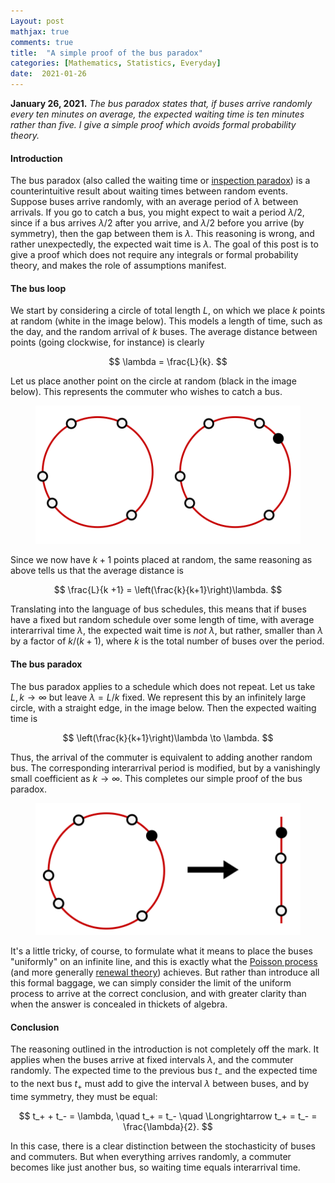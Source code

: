 ```yaml
---
Layout: post
mathjax: true
comments: true
title:  "A simple proof of the bus paradox"
categories: [Mathematics, Statistics, Everyday]
date:  2021-01-26
---
```


**January 26, 2021.** *The bus paradox states that, if buses arrive
  randomly every ten minutes on average, the expected waiting time is
  ten minutes rather than five. I give a simple proof which avoids formal probability theory.*

#### Introduction

The bus paradox (also called the waiting time or
[inspection paradox](https://en.wikipedia.org/wiki/Renewal_theory#Inspection_paradox))
is a counterintuitive result about waiting times between random events.
Suppose buses arrive randomly, with an average period of $\lambda$
between arrivals.
If you go to catch a bus, you might expect to wait a period
$\lambda/2$, since if a bus arrives $\lambda/2$ after you arrive, and
$\lambda/2$ before you arrive (by symmetry), then the gap between them
is $\lambda$.
This reasoning is wrong, and rather unexpectedly, the expected wait
time is $\lambda$.
The goal of this post is to give a proof which does
not require any integrals or formal probability theory, and
makes the role of assumptions manifest.

#### The bus loop

We start by considering a circle of total length $L$, on
which we place $k$ points at random (white in the image below).
This models a length of time, such as the day, and the random arrival
of $k$ buses.
The average distance between points (going clockwise, for instance) is clearly

$$
\lambda = \frac{L}{k}.
$$

Let us place another point on the circle at random (black in the image
below).
This represents the commuter who wishes to catch a bus.

<figure>
    <div style="text-align:center"><img src
    ="/images/posts/bus1.png"/>
	</div>
	</figure>

Since we now have $k + 1$ points placed at random, the same reasoning
as above tells us that the average distance is

$$
\frac{L}{k +1} = \left(\frac{k}{k+1}\right)\lambda.
$$

Translating into the language of bus schedules, this means that if
buses have a fixed but random schedule over some length of time, with
average interarrival time $\lambda$, the expected wait time is *not*
$\lambda$, but rather, smaller than $\lambda$ by a factor of
$k/(k+1)$, where $k$ is the total number of buses over the period.

#### The bus paradox

The bus paradox applies to a schedule which does not repeat.
Let us take $L, k \to \infty$ but leave $\lambda = L/k$ fixed.
We represent this by an infinitely large circle, with a straight edge,
in the image below.
Then the expected waiting time is

$$
\left(\frac{k}{k+1}\right)\lambda \to \lambda.
$$

Thus, the arrival of the commuter is equivalent to adding another random
bus. The corresponding interarrival period is modified, but by a
vanishingly small coefficient as $k \to \infty$. This completes our simple proof of the bus paradox.

<figure>
    <div style="text-align:center"><img src
    ="/images/posts/bus2.png"/>
	</div>
	</figure>

It's a little tricky, of course, to formulate what it means to place
the buses "uniformly" on an infinite line, and this is exactly what the
[Poisson process](https://en.wikipedia.org/wiki/Poisson_point_process#Homogeneous_Poisson_point_process)
(and more generally [renewal theory](https://en.wikipedia.org/wiki/Renewal_theory#Inspection_paradox))
achieves.
But rather than introduce all this formal baggage, we can simply consider
the limit of the uniform process to arrive at the correct conclusion,
and with greater clarity than when the answer is concealed in thickets of algebra.

#### Conclusion

The reasoning outlined in the introduction is not completely off the
mark. It applies when the buses arrive at fixed intervals $\lambda$,
and the commuter randomly.
The expected time to the previous bus $t_-$ and the expected time to
the next bus $t_+$ must add to give the interval $\lambda$ between
buses, and by time symmetry, they must be equal:

$$
t_+ + t_- = \lambda, \quad t_+ = t_- \quad \Longrightarrow t_+ = t_- = \frac{\lambda}{2}.
$$

In this case, there is a clear distinction between the stochasticity
of buses and commuters.
But when everything arrives randomly, a commuter becomes like just another
bus, so waiting time equals interarrival time.

<!-- When the buses are random, our argument explains why this argument
breaks down: the commuter is like another bus!
They are just another random point in the sequence, and must therefore
have the  -->

<!-- There are a few other fun things we can do, however.
If we add $n$ commuters, for $n = o(k)$, then when they sprinkled
randomly among the buses, it is overwhelmingly likely that the next
thing to come along will be a bus rather than a commuter (with
probability $k/(k+n) \to 1$), and hence the expected wait time is

$$
\left(\frac{k}{k+n}\right)\lambda \to \lambda.
$$

But for finite $n$, the time to  -->
